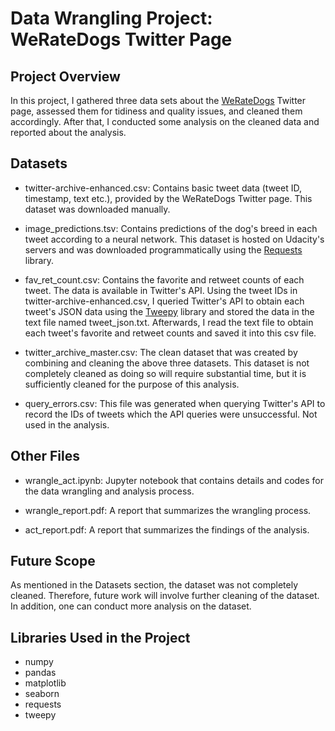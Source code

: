 # Data Wrangling Project: WeRateDogs Twitter Page

## Project Overview

In this project, I gathered three data sets about the [WeRateDogs](https://twitter.com/dog_rates) Twitter page, assessed them for tidiness and quality issues, and cleaned
them accordingly. After that, I conducted some analysis on the cleaned data and reported about the analysis.

## Datasets

* twitter-archive-enhanced.csv: Contains basic tweet data (tweet ID, timestamp, text etc.), provided by the WeRateDogs Twitter page. 
                                This dataset was downloaded manually.
                                
* image_predictions.tsv: Contains predictions of the dog's breed in each tweet according to a neural network. This dataset is hosted on 
                         Udacity's servers and was downloaded programmatically using the [Requests](http://docs.python-requests.org/en/master/) library.
                         
* fav_ret_count.csv: Contains the favorite and retweet counts of each tweet. The data is available in Twitter's API. Using the tweet IDs
                     in twitter-archive-enhanced.csv, I queried Twitter's API to obtain each tweet's JSON data using the [Tweepy](http://www.tweepy.org/) library 
                     and stored the data in the text file named tweet_json.txt. Afterwards, I read the text file to obtain each tweet's 
                     favorite and retweet counts and saved it into this csv file.
                     
* twitter_archive_master.csv: The clean dataset that was created by combining and cleaning the above three datasets. This dataset is not 
                              completely cleaned as doing so will require substantial time, but it is sufficiently cleaned for the purpose 
                              of this analysis.
                              
* query_errors.csv: This file was generated when querying Twitter's API to record the IDs of tweets which the API queries were 
                    unsuccessful. Not used in the analysis.
                    
## Other Files

* wrangle_act.ipynb: Jupyter notebook that contains details and codes for the data wrangling and analysis process.

* wrangle_report.pdf: A report that summarizes the wrangling process.

* act_report.pdf: A report that summarizes the findings of the analysis.

## Future Scope

As mentioned in the Datasets section, the dataset was not completely cleaned. Therefore, future work will involve further cleaning 
of the dataset. In addition, one can conduct more analysis on the dataset.

## Libraries Used in the Project
* numpy 
* pandas 
* matplotlib
* seaborn 
* requests 
* tweepy 
